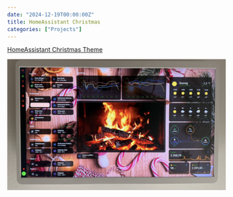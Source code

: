 ```yaml
---
date: "2024-12-19T00:00:00Z"
title: HomeAssistant Christmas
categories: ["Projects"]
---
```


[HomeAssistant Christmas Theme](https://github.com/chriopter/christmas-bonfire-theme)

![](theme-preview.png)
